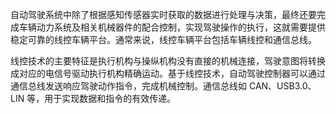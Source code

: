 
自动驾驶系统中除了根据感知传感器实时获取的数据进行处理与决策，最终还要完成车辆动力系统及相关机械器件的配合控制，实现驾驶操作的执行，这就需要提供稳定可靠的线控车辆平台。通常来说，线控车辆平台包括车辆线控和通信总线。

线控技术的主要特征是执行机构与操纵机构没有直接的机械连接，驾驶意图将转换成对应的电信号驱动执行机构精确运动。基于线控技术，自动驾驶控制器可以通过通信总线发送响应驾驶动作指令，完成机械控制。通信总线如 CAN、USB3.0、LIN 等，用于实现数据和指令的有效传递。

